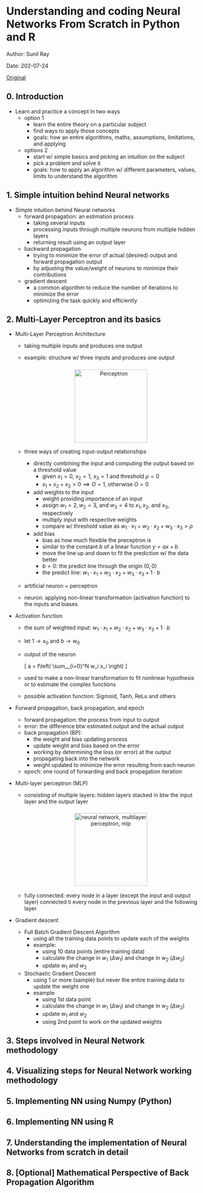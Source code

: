 # Understanding and coding Neural Networks From Scratch in Python and R

Author: Sunil Ray

Date: 202-07-24

[Original](https://tinyurl.com/ydcgnt8j)

## 0. Introduction

+ Learn and practice a concept in two ways
  + option 1
    + learn the entire theory on a particular subject
    + find ways to apply those concepts
    + goals: how an entire algorithms, maths, assumptions, limitations, and applying
  + options 2
    + start w/ simple basics and picking an intuition on the subject
    + pick a problem and solve it
    + goals: how to apply an algorithm w/ different parameters, values, limits to understand the algorithm


## 1. Simple intuition behind Neural networks

+ Simple intuition behind Neural networks
  + forward propagation: an estimation process
    + taking several inputs
    + processing inputs through multiple neurons from multiple hidden layers
    + returning result using an output layer
  + backward propagation
    + trying to minimize the error of actual (desired) output and forward propagation output
    + by adjusting the value/weight of neurons to minimize their contributions
  + gradient descent
    + a common algorithm to reduce the number of iterations to minimize the error
    + optimizing the task quickly and efficiently


## 2. Multi-Layer Perceptron and its basics

+ Multi-Layer Perceptron Architecture
  + taking multiple inputs and produces one output
  + example: structure w/ three inputs and produces one output

    <figure style="margin: 0.5em; text-align: center;">
      <img style="margin: 0.1em; padding-top: 0.5em; width: 20vw;"
        onclick="window.open('https://tinyurl.com/ydcgnt8j')"
        src    ="https://tinyurl.com/yayrxdbq"
        alt    ="Perceptron"
        title  ="Perceptron"
      />
    </figure>

  + three ways of creating input-output relationships
    + directly combining the input and computing the output based on a threshold value
      + given $x_1 = 0$, $x_2 = 1$, $x_3 = 1$ and threshold $\rho = 0$
      + $x_1 + x_2 + x_3  > 0 \implies O = 1$, otherwise $O = 0$
    + add weights to the input
      + weight providing importance of an input
      + assign $w_1 = 2, w_2 = 3$, and $w_3 = 4$ to $x_1, x_2$, and $x_3$, respectively
      + multiply input with respective weights
      + compare w/ threshold value as $w_1 \cdot x_1 + w_2 \cdot x_2 + w_3 \cdot x_3 > \rho$
    + add bias
      + bias as how much flexible the preceptron is
      + similar to the constant $b$ of a linear function $y = ax + b$
      + move the line up and down to fit the prediction w/ the data better
      + $b = 0$: the predict line through the origin $(0, 0)$
      + the predict line: $w_1 \cdot x_1 + w_2 \cdot x_2 + w_3 \cdot x_3 + 1 \cdot b$
  + artificial neuron = perceptron
  + neuron: applying non-linear transformation (activation function) to the inputs and biases

+ Activation function
  + the sum of weighted input: $w_1 \cdot x_1 + w_2 \cdot x_2 + w_3 \cdot x_3 + 1 \cdot b$
  + let $1 \to x_0$ and $b \to w_0$
  + output of the neuron

    \[ a = f\left( \sum__{i=0}^N w_i x_i \right) \]

  + used to make a non-linear transformation to fit nonlinear hypothesis or to estimate the complex functions
  + possible activation function: Sigmoid, Tanh, ReLu and others

+ Forward propagation, back propagation, and epoch
  + forward propagation: the process from input to output
  + error: the difference btw estimated output and the actual output
  + back propagation (BP):
    + the weight and bias updating process
    + update weight and bias based on the error
    + working by determining the loss (or error) at the output
    + propagating back into the network
    + weight updated to minimize the error resulting from each neuron
  + epoch: one round of forwarding and back propagation iteration

+ Multi-layer perceptron (MLP)
  + consisting of multiple layers: hidden layers stacked in btw the input layer and the output layer

    <figure style="margin: 0.5em; text-align: center;">
      <img style="margin: 0.1em; padding-top: 0.5em; width: 20vw;"
        onclick="window.open('https://tinyurl.com/ydcgnt8j')"
        src    ="https://tinyurl.com/yasmeebl"
        alt    ="neural network, multilayer perceptron, mlp"
        title  ="neural network, multilayer perceptron, mlp"
      />
    </figure>

  + fully connected: every node in a layer (except the input and output layer) connected ti every node in the previous layer and the following layer

+ Gradient descent
  + Full Batch Gradient Descent Algorithm
    + using all the training data points to update each of the weights
    + example:
      + using 10 data points (entire training data)
      + calculate the change in $w_1$ ($\Delta w_1$) and change in $w_2$ ($\Delta w_2$)
      + update $w_1$ and $w_2$
  + Stochastic Gradient Descent
    + using 1 or more (sample) but never the entire training data to update the weight one
    + example
      + using 1st data point
      + calculate the change in $w_1$ ($\Delta w_1$) and change in $w_2$ ($\Delta w_2$)
      + update $w_1$ and $w_2$
      + using 2nd point to work on the updated weights

## 3. Steps involved in Neural Network methodology





## 4. Visualizing steps for Neural Network working methodology





## 5. Implementing NN using Numpy (Python)





## 6. Implementing NN using R





## 7. Understanding the implementation of Neural Networks from scratch in detail





## 8. [Optional] Mathematical Perspective of Back Propagation Algorithm







